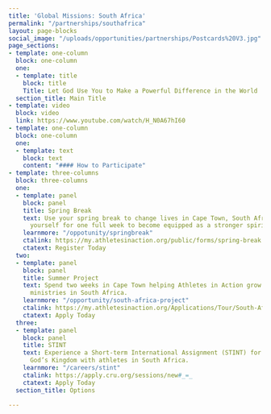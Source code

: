 ```yaml
---
title: 'Global Missions: South Africa'
permalink: "/partnerships/southafrica"
layout: page-blocks
social_image: "/uploads/opportunities/partnerships/Postcards%20V3.jpg"
page_sections:
- template: one-column
  block: one-column
  one:
  - template: title
    block: title
    Title: Let God Use You to Make a Powerful Difference in the World
  section_title: Main Title
- template: video
  block: video
  link: https://www.youtube.com/watch/H_N0A67hI60
- template: one-column
  block: one-column
  one:
  - template: text
    block: text
    content: "#### How to Participate"
- template: three-columns
  block: three-columns
  one:
  - template: panel
    block: panel
    title: Spring Break
    text: Use your spring break to change lives in Cape Town, South Africa. Immerse
      yourself for one full week to become equipped as a stronger spiritual leader.
    learnmore: "/oppotunity/springbreak"
    ctalink: https://my.athletesinaction.org/public/forms/spring-break.aspx
    ctatext: Register Today
  two:
  - template: panel
    block: panel
    title: Summer Project
    text: Spend two weeks in Cape Town helping Athletes in Action grow existing campus
      ministries in South Africa.
    learnmore: "/opportunity/south-africa-project"
    ctalink: https://my.athletesinaction.org/Applications/Tour/South-Africa-Project/default.aspx
    ctatext: Apply Today
  three:
  - template: panel
    block: panel
    title: STINT
    text: Experience a Short-term International Assignment (STINT) for a year of expanding
      God’s Kingdom with athletes in South Africa.
    learnmore: "/careers/stint"
    ctalink: https://apply.cru.org/sessions/new#_=_
    ctatext: Apply Today
  section_title: Options

---
```

